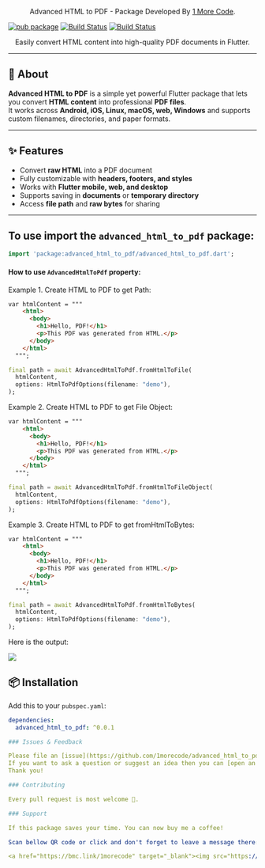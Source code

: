 <p align="center">
Advanced HTML to PDF - Package Developed By <a href="https://1morecode.com">1 More Code</a>.
</p>

[![pub package](https://img.shields.io/badge/pub-v1.0.5-blue)](https://pub.dev/packages/advanced_html_to_pdf) [![Build Status](https://img.shields.io/badge/publisher-1morecode.com-lightgrey)](https://1morecode.com)
[![Build Status](https://img.shields.io/badge/platform-flutter%7Cweb%7Cdesktop-green)](https://flutter.dev)

<p align="center">
Easily convert HTML content into high-quality PDF documents in Flutter.
</p>

---

## 📝 About

**Advanced HTML to PDF** is a simple yet powerful Flutter package that lets you convert **HTML content** into professional **PDF files**.  
It works across **Android, iOS, Linux, macOS, web, Windows** and supports custom filenames, directories, and paper formats.

---

## ✨ Features

- Convert **raw HTML** into a PDF document
- Fully customizable with **headers, footers, and styles**
- Works with **Flutter mobile, web, and desktop**
- Supports saving in **documents** or **temporary directory**
- Access **file path** and **raw bytes** for sharing

---

## To use import the `advanced_html_to_pdf` package:
```dart
import 'package:advanced_html_to_pdf/advanced_html_to_pdf.dart';
```

#### How to use `AdvancedHtmlToPdf` property:

Example 1. Create HTML to PDF to get Path:
```html
var htmlContent = """
    <html>
      <body>
        <h1>Hello, PDF!</h1>
        <p>This PDF was generated from HTML.</p>
      </body>
    </html>
  """;
```
```dart
final path = await AdvancedHtmlToPdf.fromHtmlToFile(
  htmlContent,
  options: HtmlToPdfOptions(filename: "demo"),
);
```

Example 2. Create HTML to PDF to get File Object:
```html
var htmlContent = """
    <html>
      <body>
        <h1>Hello, PDF!</h1>
        <p>This PDF was generated from HTML.</p>
      </body>
    </html>
  """;
```
```dart
final path = await AdvancedHtmlToPdf.fromHtmlToFileObject(
  htmlContent,
  options: HtmlToPdfOptions(filename: "demo"),
);
```

Example 3. Create HTML to PDF to get fromHtmlToBytes:
```html
var htmlContent = """
    <html>
      <body>
        <h1>Hello, PDF!</h1>
        <p>This PDF was generated from HTML.</p>
      </body>
    </html>
  """;
```
```dart
final path = await AdvancedHtmlToPdf.fromHtmlToBytes(
  htmlContent,
  options: HtmlToPdfOptions(filename: "demo"),
);
```

Here is the output:
<p>
<img src="https://github.com/1morecode/advanced_html_to_pdf/assets/57178146/173db5e4-9fc4-4103-a196-f7106e2d1a10">
</p>

## 📦 Installation

Add this to your `pubspec.yaml`:

```yaml
dependencies:
  advanced_html_to_pdf: ^0.0.1

### Issues & Feedback

Please file an [issue](https://github.com/1morecode/advanced_html_to_pdf/issues) to send feedback or report a bug,  
If you want to ask a question or suggest an idea then you can [open an discussion](https://github.com/1morecode/advanced_html_to_pdf/discussions).  
Thank you!

### Contributing

Every pull request is most welcome 🤝.

### Support

If this package saves your time. You can now buy me a coffee! 

Scan bellow QR code or click and don't forget to leave a message there:

<a href="https://bmc.link/1morecode" target="_blank"><img src="https://github.com/1morecode/advanced_html_to_pdf/assets/57178146/1995d3e2-b061-4655-81d5-df1d41d9bfb6" alt="Buy Me A Coffee" style="height: 160px !important" ></a>
